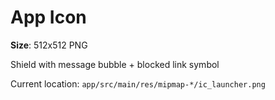 # App Icon

**Size**: 512x512 PNG

Shield with message bubble + blocked link symbol

Current location: `app/src/main/res/mipmap-*/ic_launcher.png`
